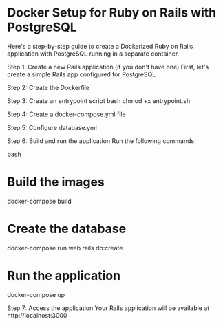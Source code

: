# Docker Setup for Ruby on Rails with PostgreSQL

Here's a step-by-step guide to create a Dockerized Ruby on Rails application with PostgreSQL running in a separate container.

Step 1: Create a new Rails application (if you don't have one)
First, let's create a simple Rails app configured for PostgreSQL

Step 2: Create the Dockerfile

Step 3: Create an entrypoint script
bash
chmod +x entrypoint.sh

Step 4: Create a docker-compose.yml file

Step 5: Configure database.yml

Step 6: Build and run the application
Run the following commands:

bash
# Build the images
docker-compose build

# Create the database
docker-compose run web rails db:create

# Run the application
docker-compose up

Step 7: Access the application
Your Rails application will be available at http://localhost:3000
